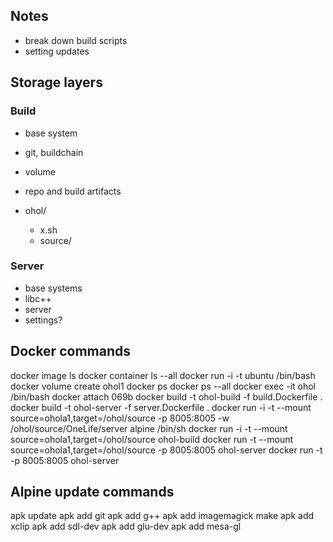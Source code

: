 ## Notes

 - break down build scripts
 - setting updates

## Storage layers


### Build

- base system
- git, buildchain
- volume
- repo and build artifacts

- ohol/
  - x.sh
  - source/

### Server

- base systems
- libc++
- server
- settings?

## Docker commands

docker image ls
docker container ls --all
docker run -i -t ubuntu /bin/bash 
docker volume create ohol1
docker ps
docker ps --all
docker exec -it ohol /bin/bash
docker attach 069b
docker build -t ohol-build -f build.Dockerfile .
docker build -t ohol-server -f server.Dockerfile .
docker run -i -t --mount source=ohola1,target=/ohol/source -p 8005:8005 -w /ohol/source/OneLife/server alpine /bin/sh
docker run -i -t --mount source=ohola1,target=/ohol/source ohol-build
docker run -t --mount source=ohola1,target=/ohol/source -p 8005:8005 ohol-server
docker run -t -p 8005:8005 ohol-server

## Alpine update commands

apk update
apk add git
apk add g++
apk add imagemagick make
apk add xclip
apk add sdl-dev
apk add glu-dev
apk add mesa-gl
